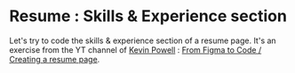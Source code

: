 # Resume : Skills & Experience section

Let's try to code the skills & experience section of a resume page.
It's an exercise from the YT channel of [Kevin Powell](https://www.youtube.com/@KevinPowell) : [From Figma to Code / Creating a resume page](https://youtu.be/LkZPd0oRlMQ).
